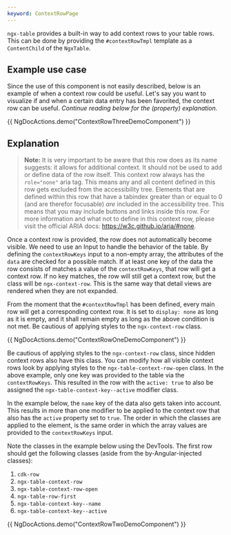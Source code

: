 ```yaml
---
keyword: ContextRowPage
---
```


`ngx-table` provides a built-in way to add context rows to your table rows. This can be done by providing the `#contextRowTmpl` template as a `ContentChild` of the `NgxTable`.

## Example use case

Since the use of this component is not easily described, below is an example of when a context row could be useful. Let's say you want to visualize if and when a certain data entry has been favorited, the context row can be useful.
_Continue reading below for the (property) explanation._

{{ NgDocActions.demo("ContextRowThreeDemoComponent") }}

## Explanation

> **Note:** It is very important to be aware that this row does as its name suggests: it allows for additional context. It should not be used to add or define data of the row itself. This context row always has the `role="none"` aria tag. This means any and all content defined in this row gets excluded from the accessibility tree. Elements that are defined within this row that have a tabindex greater than or equal to 0 (and are therefor focusable) _are_ included in the accessibility tree. This means that you may include buttons and links inside this row. For more information and what not to define in this context row, please visit the official ARIA docs: https://w3c.github.io/aria/#none.

Once a context row is provided, the row does not automatically become visible. We need to use an Input to handle the behavior of the table. By defining the `contextRowKeys` input to a non-empty array, the attributes of the `data` are checked for a possible match. If at least one key of the data the row consists of matches a value of the `contextRowKeys`, that row will get a context row. If no key matches, the row will still get a context row, but the class will be `ngx-context-row`. This is the same way that detail views are rendered when they are not expanded.

From the moment that the `#contextRowTmpl` has been defined, every main row will get a corresponding context row. It is set to `display: none` as long as it is empty, and it shall remain empty as long as the above condition is not met. Be cautious of applying styles to the `ngx-context-row` class.

{{ NgDocActions.demo("ContextRowOneDemoComponent") }}

Be cautious of applying styles to the `ngx-context-row` class, since hidden context rows also have this class. You can modify how all visible context rows look by applying styles to the `ngx-table-context-row-open` class. In the above example, only one key was provided to the table via the `contextRowKeys`. This resulted in the row with the `active: true` to also be assigned the `ngx-table-context-key--active` modifier class.

In the example below, the `name` key of the data also gets taken into account. This results in more than one modifier to be applied to the context row that also has the `active` property set to `true`. The order in which the classes are applied to the element, is the same order in which the array values are provided to the `contextRowKeys` input.

Note the classes in the example below using the DevTools. The first row should get the following classes (aside from the by-Angular-injected classes):

1. `cdk-row`
1. `ngx-table-context-row`
1. `ngx-table-context-row-open`
1. `ngx-table-row-first`
1. `ngx-table-context-key--name`
1. `ngx-table-context-key--active`

{{ NgDocActions.demo("ContextRowTwoDemoComponent") }}
